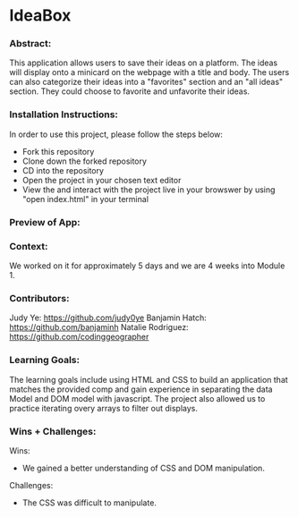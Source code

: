 # IdeaBox 

### Abstract:
[//]: <> (Briefly describe what you built and its features. What problem is the app solving? How does this application solve that problem?)
This application allows users to save their ideas on a platform. The ideas will display onto a minicard on the webpage with a title and body. The users can also categorize their ideas into a "favorites" section and an "all ideas" section. They could choose to favorite and unfavorite their ideas.


### Installation Instructions:
[//]: <> (What steps does a person have to take to get your app cloned down and running?)
In order to use this project, please follow the steps below:
- Fork this repository
- Clone down the forked repository
- CD into the repository 
- Open the project in your chosen text editor
- View the and interact with the project live in your browswer by using "open index.html" in your terminal

### Preview of App:
[//]: <> (Provide ONE gif or screenshot of your application - choose the "coolest" piece of functionality to show off.)


### Context:
[//]: <> (Give some context for the project here. How long did you have to work on it? How far into the Turing program are you?)
We worked on it for approximately 5 days and we are 4 weeks into Module 1.

### Contributors:
[//]: <> (Who worked on this application? Link to their GitHubs.)
Judy Ye: https://github.com/judy0ye
Banjamin Hatch: https://github.com/banjaminh
Natalie Rodriguez: https://github.com/codinggeographer

### Learning Goals:
[//]: <> (What were the learning goals of this project? What tech did you work with?)
The learning goals include using HTML and CSS to build an application that matches the provided comp and gain experience in separating the data Model and DOM model with javascript. The project also allowed us to practice iterating overy arrays to filter out displays.

### Wins + Challenges:
[//]: <> (What are 2-3 wins you have from this project? What were some challenges you faced - and how did you get over them?)
Wins:

- We gained a better understanding of CSS and DOM manipulation. 


Challenges:

- The CSS was difficult to manipulate.
